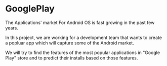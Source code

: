 # GooglePlay

The Applications' market For Android OS is fast growing in the past few years.

In this project, we are working for a development team that wants to create a popluar app which will capture some of the Android market.

We will try to find the features of the most popular applications in "Google Play" store and to predict their installs based on those features.

